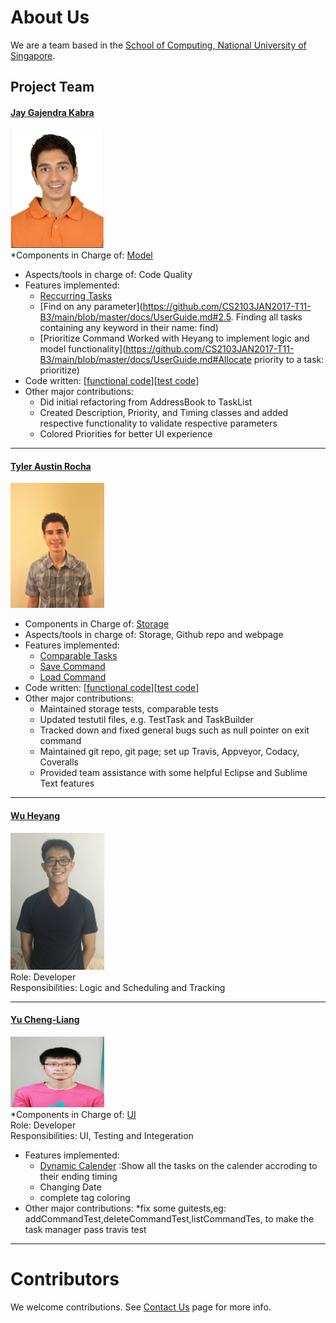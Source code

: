 # About Us

We are a team based in the [School of Computing, National University of Singapore](http://www.comp.nus.edu.sg).

## Project Team

#### [Jay Gajendra Kabra](https://github.com/jay500s)
<img src="images/jay500s.PNG" width="150"><br>
*Components in Charge of: [Model](https://github.com/CS2103JAN2017-T11-B3/main/blob/master/docs/DeveloperGuide.md#model-component) <br>
* Aspects/tools in charge of: Code Quality
* Features implemented:
    * [Reccurring Tasks]()
    * [Find on any parameter](https://github.com/CS2103JAN2017-T11-B3/main/blob/master/docs/UserGuide.md#2.5. Finding all tasks containing any keyword in their name: find)
    * [Prioritize Command Worked with Heyang to implement logic and model functionality](https://github.com/CS2103JAN2017-T11-B3/main/blob/master/docs/UserGuide.md#Allocate priority to a task: prioritize)
* Code written: [[functional code](A0164212U.md)][[test code](A0164212U.md)]
* Other major contributions:
    * Did initial refactoring from AddressBook to TaskList
    * Created Description, Priority, and Timing classes and added respective functionality to validate respective parameters
    * Colored Priorities for better UI experience

-----

#### [Tyler Austin Rocha](https://github.com/tylerrocha)
<img src="images/tylerrocha.jpg" width="150"><br>
* Components in Charge of: [Storage](https://github.com/CS2103JAN2017-T11-B3/main/blob/master/docs/DeveloperGuide.md#storage-component) <br>
* Aspects/tools in charge of: Storage, Github repo and webpage
* Features implemented:
    * [Comparable Tasks]()
    * [Save Command]()
    * [Load Command]()
* Code written: [[functional code](A0163559U.md)][[test code](A0163559U.md)]
* Other major contributions:
    * Maintained storage tests, comparable tests
    * Updated testutil files, e.g. TestTask and TaskBuilder
    * Tracked down and fixed general bugs such as null pointer on exit command
    * Maintained git repo, git page; set up Travis, Appveyor, Codacy, Coveralls
    * Provided team assistance with some helpful Eclipse and Sublime Text features


-----

#### [Wu Heyang](https://github.com/whyCaiJi)
<img src="images/whycaiji.jpg" width="150"><br>
Role: Developer <br>
Responsibilities: Logic and Scheduling and Tracking

-----

#### [Yu Cheng-Liang](https://github.com/nuslarry)
<img src="images/chengliang.jpg" width="150"><br>
*Components in Charge of: [UI](https://github.com/CS2103JAN2017-T11-B3/main/blob/master/docs/DeveloperGuide.md#model-component) <br>
Role: Developer <br>
Responsibilities: UI, Testing and Integeration
* Features implemented:
    * [Dynamic Calender](images/Ui.png)  :Show all the tasks on the calender accroding to their ending timing
    * Changing Date
    * complete tag coloring
* Other major contributions:
    *fix some guitests,eg: addCommandTest,deleteCommandTest,listCommandTes, to make the task manager pass travis test



-----

# Contributors

We welcome contributions. See [Contact Us](ContactUs.md) page for more info.
